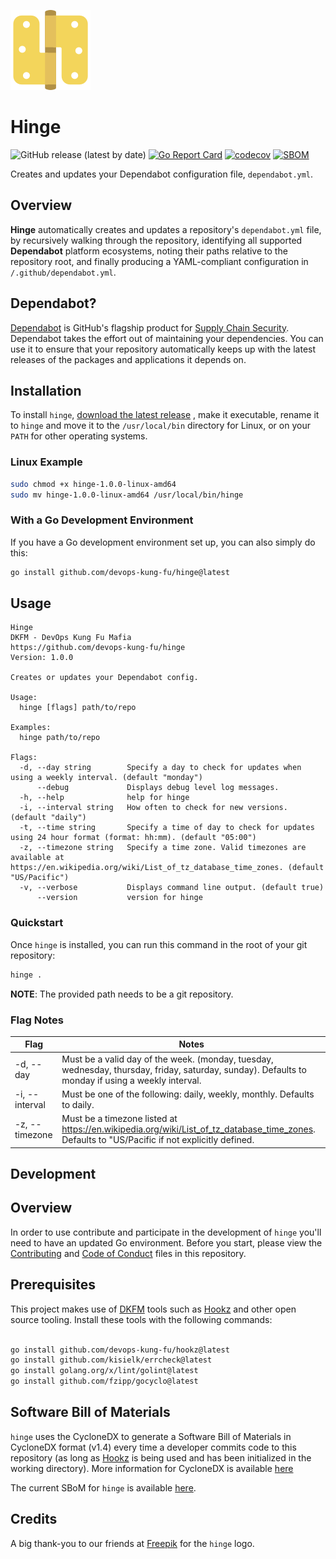 ![](img/hinge128x128.png)

# Hinge

![GitHub release (latest by date)](https://img.shields.io/github/v/release/devops-kung-fu/hinge) 
[![Go Report Card](https://goreportcard.com/badge/github.com/devops-kung-fu/hinge)](https://goreportcard.com/report/github.com/devops-kung-fu/hinge) 
[![codecov](https://codecov.io/gh/devops-kung-fu/hinge/branch/main/graph/badge.svg?token=BIROb1Npbk)](https://codecov.io/gh/devops-kung-fu/hinge) 
[![SBOM](https://img.shields.io/badge/CyloneDX-SBoM-informational)](hinge-sbom.json)


Creates and updates your Dependabot configuration file, `dependabot.yml`.

## Overview

**Hinge** automatically creates and updates a repository's `dependabot.yml` file, by recursively walking through the repository, identifying all supported **Dependabot** platform ecosystems, noting their paths relative to the repository root, and finally producing a YAML-compliant configuration in `/.github/dependabot.yml`.

## Dependabot?

[Dependabot](https://docs.github.com/en/code-security/supply-chain-security/keeping-your-dependencies-updated-automatically) is GitHub's flagship product for [Supply Chain Security](https://docs.github.com/en/code-security/supply-chain-security). Dependabot takes the effort out of maintaining your dependencies. You can use it to ensure that your repository automatically keeps up with the latest releases of the packages and applications it depends on.

## Installation

To install ```hinge```, [download the latest release](https://github.com/devops-kung-fu/hinge/releases) , make it executable, rename it to `hinge` and move it to the `/usr/local/bin` directory for Linux, or on your `PATH` for other operating systems.

### Linux Example

```bash
sudo chmod +x hinge-1.0.0-linux-amd64
sudo mv hinge-1.0.0-linux-amd64 /usr/local/bin/hinge
```
### With a Go Development Environment

If you have a Go development environment set up, you can also simply do this:

``` bash
go install github.com/devops-kung-fu/hinge@latest
```

## Usage

```
Hinge
DKFM - DevOps Kung Fu Mafia
https://github.com/devops-kung-fu/hinge
Version: 1.0.0

Creates or updates your Dependabot config.

Usage:
  hinge [flags] path/to/repo

Examples:
  hinge path/to/repo

Flags:
  -d, --day string        Specify a day to check for updates when using a weekly interval. (default "monday")
      --debug             Displays debug level log messages.
  -h, --help              help for hinge
  -i, --interval string   How often to check for new versions. (default "daily")
  -t, --time string       Specify a time of day to check for updates using 24 hour format (format: hh:mm). (default "05:00")
  -z, --timezone string   Specify a time zone. Valid timezones are available at https://en.wikipedia.org/wiki/List_of_tz_database_time_zones. (default "US/Pacific")
  -v, --verbose           Displays command line output. (default true)
      --version           version for hinge
```

### Quickstart

Once ```hinge``` is installed, you can run this command in the root of your git repository:

``` bash
hinge .
```

**NOTE**: The provided path needs to be a git repository.

### Flag Notes

| Flag | Notes |
|------|---|
|-d, --day | Must be a valid day of the week. (monday, tuesday, wednesday, thursday, friday, saturday, sunday). Defaults to monday if using a weekly interval.|
|-i, --interval | Must be one of the following: daily, weekly, monthly. Defaults to daily.|
|-z, --timezone | Must be a timezone listed at https://en.wikipedia.org/wiki/List_of_tz_database_time_zones. Defaults to "US/Pacific if not explicitly defined.|

## Development

## Overview

In order to use contribute and participate in the development of ```hinge``` you'll need to have an updated Go environment. Before you start, please view the [Contributing](CONTRIBUTING.md) and [Code of Conduct](CODE_OF_CONDUCT.md) files in this repository.

## Prerequisites

This project makes use of [DKFM](https://github.com/devops-kung-fu) tools such as [Hookz](https://github.com/devops-kung-fu/hookz) and other open source tooling. Install these tools with the following commands:

``` bash

go install github.com/devops-kung-fu/hookz@latest
go install github.com/kisielk/errcheck@latest
go install golang.org/x/lint/golint@latest
go install github.com/fzipp/gocyclo@latest

```

## Software Bill of Materials

```hinge``` uses the CycloneDX to generate a Software Bill of Materials in CycloneDX format (v1.4) every time a developer commits code to this repository (as long as [Hookz](https://github.com/devops-kung-fu/hookz) is being used and has been initialized in the working directory). More information for CycloneDX is available [here](https://cyclonedx.org)

The current SBoM for ```hinge``` is available [here](hinge-sbom.json).

## Credits

A big thank-you to our friends at [Freepik](https://www.freepik.com) for the ```hinge``` logo. 
